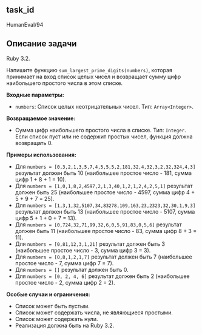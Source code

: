 ## task_id
HumanEval/94

## Описание задачи
Ruby 3.2.

Напишите функцию `sum_largest_prime_digits(numbers)`, которая принимает на вход список целых чисел и возвращает сумму цифр наибольшего простого числа в этом списке.

**Входные параметры:**

* `numbers`: Список целых неотрицательных чисел. Тип: `Array<Integer>`.

**Возвращаемое значение:**

* Сумма цифр наибольшего простого числа в списке. Тип: `Integer`.  Если список пуст или не содержит простых чисел, функция должна возвращать 0.

**Примеры использования:**

* Для `numbers = [0,3,2,1,3,5,7,4,5,5,5,2,181,32,4,32,3,2,32,324,4,3]`  результат должен быть 10 (наибольшее простое число - 181, сумма цифр 1 + 8 + 1 = 10).
* Для `numbers = [1,0,1,8,2,4597,2,1,3,40,1,2,1,2,4,2,5,1]` результат должен быть 25 (наибольшее простое число - 4597, сумма цифр 4 + 5 + 9 + 7 = 25).
* Для `numbers = [1,3,1,32,5107,34,83278,109,163,23,2323,32,30,1,9,3]` результат должен быть 13 (наибольшее простое число - 5107, сумма цифр 5 + 1 + 0 + 7 = 13).
* Для `numbers = [0,724,32,71,99,32,6,0,5,91,83,0,5,6]` результат должен быть 11 (наибольшее простое число - 83, сумма цифр 8 + 3 = 11).
* Для `numbers = [0,81,12,3,1,21]` результат должен быть 3 (наибольшее простое число - 3, сумма цифр 3 = 3).
* Для `numbers = [0,8,1,2,1,7]` результат должен быть 7 (наибольшее простое число - 7, сумма цифр 7 = 7).
* Для `numbers = []` результат должен быть 0.
* Для `numbers = [0, 2, 4, 6]` результат должен быть 2 (наибольшее простое число - 2, сумма цифр 2 = 2).


**Особые случаи и ограничения:**

* Список может быть пустым.
* Список может содержать числа, не являющиеся простыми.
* Список может содержать нули.
* Реализация должна быть на Ruby 3.2.



